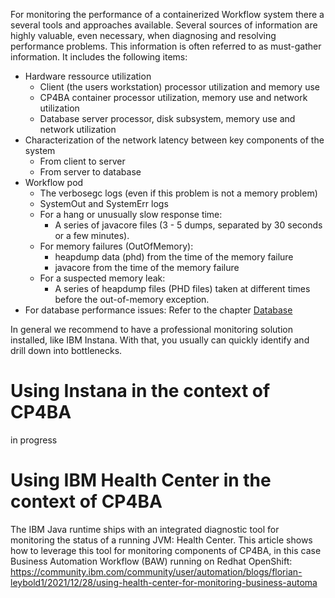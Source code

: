 For monitoring the performance of a containerized Workflow system there a several tools and approaches available. 
Several sources of information are highly valuable, even necessary, when diagnosing and resolving performance problems. This information is often referred to as must-gather information. It includes the following items:
* Hardware ressource utilization
   * Client (the users workstation) processor utilization and memory use
   * CP4BA container processor utilization, memory use and network utilization
   * Database server processor, disk subsystem, memory use and network utilization
* Characterization of the network latency between key components of the system
    * From client to server
    * From server to database
* Workflow pod
   * The verbosegc logs (even if this problem is not a memory problem)
   * SystemOut and SystemErr logs
   * For a hang or unusually slow response time:
      * A series of javacore files (3 - 5 dumps, separated by 30 seconds or a few minutes).
   *  For memory failures (OutOfMemory):
      * heapdump data (phd) from the time of the memory failure
      * javacore from the time of the memory failure
    * For a suspected memory leak:
      * A series of heapdump files (PHD files) taken at different times before the out-of-memory exception.
* For database performance issues: Refer to the chapter [Database](database.md)

In general we recommend to have a professional monitoring solution installed, like IBM Instana. With that, you usually can quickly identify and drill down into bottlenecks.

# Using Instana in the context of CP4BA
in progress

# Using IBM Health Center in the context of CP4BA
The IBM Java runtime ships with an integrated diagnostic tool for monitoring the status of a running JVM: Health Center.
This article shows how to leverage this tool for monitoring components of CP4BA, in this case Business Automation Workflow (BAW) running on Redhat OpenShift:
https://community.ibm.com/community/user/automation/blogs/florian-leybold1/2021/12/28/using-health-center-for-monitoring-business-automa
